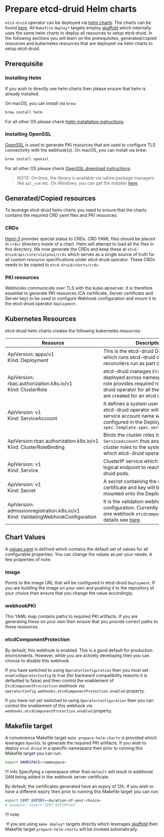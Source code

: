 # Prepare etcd-druid Helm charts

`etcd-druid` operator can be deployed via [helm charts](https://helm.sh/). The charts can be found [here](https://github.com/gardener/etcd-druid/tree/master/charts/). All `Makefile` `deploy*` targets employ [skaffold](https://skaffold.dev/) which internally uses the same helm charts to deploy all resources to setup etcd-druid. In the following sections you will learn on the prerequisites, generated/copied resources and kubernetes resources that are deployed via helm charts to setup etcd-druid.

## Prerequisite

### Installing Helm

If you wish to directly use helm charts then please ensure that helm is already installed.

On macOS, you can install via `brew`:
```bash
brew install helm
```

For all other OS please check [Helm installation instructions](https://helm.sh/docs/intro/install/).

### Installing OpenSSL

[OpenSSL](https://www.openssl.org/) is used to generate PKI resources that are used to configure TLS connectivity with the webhook(s). 
On macOS, you can install via brew:

```bash
brew install openssl
```

For all other OS please check [OpenSSL download instructions](https://github.com/openssl/openssl?tab=readme-ov-file#download).

> NOTE: On linux, the library is available via native package managers like `apt`, `yum` etc. On Windows, you can get the installer [here](https://slproweb.com/products/Win32OpenSSL.html).

##  Generated/Copied resources

To leverage etcd-druid helm charts you need to ensure that the charts contains the required CRD yaml files and PKI resources.

### CRDs

[Heml-3](https://helm.sh/docs/topics/charts/#custom-resource-definitions-crds) provides special status to CRDs. CRD YAML files should be placed in `crds/` directory inside of a chart. Helm will attempt to load all the files in this directory. We now generate the CRDs and keep these at `etcd-druid/api/core/v1alpha1/crds` which serves as a single source of truth for all custom resource specifications under etcd-druid operator. These CRDs needs to be copied to `etcd-druid/charts/crds`. 

### PKI resources

Webhooks communicate over TLS with the kube-apiserver. It is therefore essential to generate PKI resources (CA certificate, Server certificate and Server key) to be used to configure Webhook configuration and mount it to the etcd-druid operator `Deployment`. 

## Kubernetes Resources

etcd-druid helm charts creates the following kubernetes resources:

| Resource                                                     | Description                                                  |
| ------------------------------------------------------------ | ------------------------------------------------------------ |
| ApiVersion: apps/v1<br />Kind: Deployment                    | This is the etcd-druid Deployment which runs etcd-druid operator. All reconcilers run as part of this operator. |
| ApiVersion: rbac.authorization.k8s.io/v1<br />Kind: ClusterRole | etcd-druid manages `Etcd` resources deployed across namespaces. A cluster role provides required roles to etcd-druid operator for all the resources that are created for an etcd cluster. |
| ApiVersion: v1<br />Kind: ServiceAccount                     | It defines a system user with which etcd-druid operator will function. The service account name will be configured in the Deployment at `spec.template.spec.serviceAccountName` |
| ApiVersion:rbac.authorization.k8s.io/v1<br />Kind: ClusterRoleBinding | Binds the cluster roles to the `ServiceAccount` thus associating all cluster roles to the system user with which etcd-druid operator will be run. |
| ApiVersion: v1<br />Kind: Service                            | ClusterIP service which will provide a logical endpoint to reach any etcd-druid pods. |
| ApiVersion: v1<br />Kind: Secret                             | A secret containing the webhook server certificate and key will be created and mounted onto the Deployment. |
| ApiVersion: admissionregistration.k8s.io/v1<br />Kind: ValidatingWebhookConfiguration | It is the validation webhook configuration. Currently there is only one webhook `etcdcomponents` . For more details see [here](../concepts/etcd-cluster-resource-protection.md). |

## Chart Values

A [values.yaml](https://github.com/gardener/etcd-druid/blob/master/charts//values.yaml) is defined which contains the default set of values for all configurable properties. You can change the values as per your needs. A few properties of note:

### image

Points to the image URL that will be configured in etcd-druid `Deployment`. If you are building the image on your own and pushing it to the repository of your choice then ensure that you change the value accordingly.

### webhookPKI

This YAML map contains paths to required PKI artifacts. If you are generating these on your own then ensure that you provide correct paths to these resources.

### etcdComponentProtection

By default, this webhook is enabled. This is a good default for production environments. However, while you are actively developing then you can choose to disable this webhook.

If you have switched to using `OperatorConfiguration` then you must set `enabledOperatorConfig` to true (for backward compatibility reasons it is defaulted to false) and then control the enablement of `EtcdComponentProctection` webhook via `operatorConfig.webhooks.etcdComponentProtection.enabled` property. 

If you have not yet switched to using `OperatorConfiguration` then you can control the enablement of this webhook via `webhooks.etcdComponentProtection.enabled` property.

## Makefile target

A convenience Makefile target `make prepare-helm-charts` is provided which leverages `OpenSSL` to generate the required PKI artifacts.
If you wish to deploy `etcd-druid` in a specific namespace then prior to running this Makefile target you can run:

```bash
export NAMESPACE=<namespace>
```

!!! info
	Specifying a namespace other than `default` will result in additional SAN being added in the webhook server certificate.

By default, the certificates generated have an expiry of 12h. If you wish to have a different expiry then prior to running this Makefile target you can run:

```bash
export CERT_EXPIRY=<duration-of-your-choice>
# example: export CERT_EXPIRY=6h
```

!!! note

​	If you are using `make deploy*` targets directly which leverages [skaffold](https://skaffold.dev/) then Makefile target `prepare-helm-charts` will be invoked automatically.